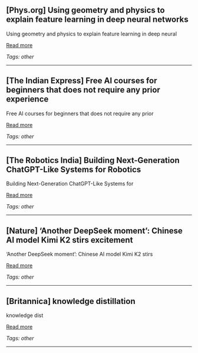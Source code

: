 ## [Phys.org] Using geometry and physics to explain feature learning in deep neural networks

Using geometry and physics to explain feature learning in deep neural

[Read more](https://phys.org/news/2025-08-geometry-physics-feature-deep-neural.html)

_Tags: other_

---
## [The Indian Express] Free AI courses for beginners that does not require any prior experience

Free AI courses for beginners that does not require any prior

[Read more](https://indianexpress.com/article/education/ai-courses-free-for-beginners-no-experience-ibm-google-microsoft-10170812/)

_Tags: other_

---
## [The Robotics India] Building Next-Generation ChatGPT-Like Systems for Robotics

Building Next-Generation ChatGPT-Like Systems for

[Read more](https://roboticsindia.live/building-next-generation-chatgpt-like-systems-for-robotics/)

_Tags: other_

---
## [Nature] ‘Another DeepSeek moment’: Chinese AI model Kimi K2 stirs excitement

‘Another DeepSeek moment’: Chinese AI model Kimi K2 stirs

[Read more](https://www.nature.com/articles/d41586-025-02275-6)

_Tags: other_

---
## [Britannica] knowledge distillation

knowledge dist

[Read more](https://www.britannica.com/technology/knowledge-distillation)

_Tags: other_

---
